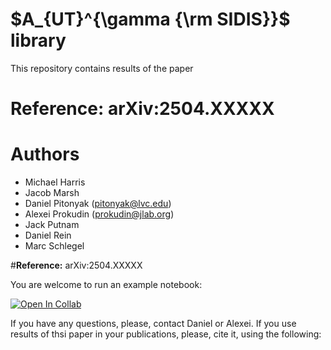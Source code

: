 # $A_{UT}^{\gamma {\rm SIDIS}}$ library

This repository contains results of the paper

# **Reference:** arXiv:2504.XXXXX

# **Authors**
* Michael Harris
* Jacob Marsh
* Daniel Pitonyak (pitonyak@lvc.edu)
* Alexei Prokudin (prokudin@jlab.org)
* Jack Putnam
* Daniel Rein
* Marc Schlegel

#**Reference:** arXiv:2504.XXXXX

You are welcome to run an example notebook:

[![Open In Collab](https://colab.research.google.com/assets/colab-badge.svg)](https://github.com/pitonyak25/AUT_gamSIDIS_lib/blob/main/AUT_gamSIDIS.ipynb) 

If you have any questions, please, contact Daniel or Alexei. If you use results of thsi paper in your publications, please, cite it, using the following:

